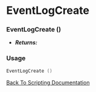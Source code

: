 # EventLogCreate 

### EventLogCreate ()
- ***Returns:*** 

### Usage

```Lua
EventLogCreate ()
```


[Back To Scripting Documentation](../README.md)
